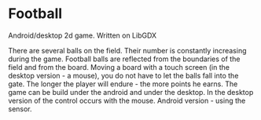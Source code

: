 # Football
Android/desktop 2d game. Written on LibGDX

There are several balls on the field. Their number is constantly increasing during the game. Football balls are reflected from the boundaries of the field and from the board. Moving a board with a touch screen (in the desktop version - a mouse), you do not have to let the balls fall into the gate. The longer the player will endure - the more points he earns. The game can be build under the android and under the desktop. In the desktop version of the control occurs with the mouse. Android version - using the sensor.
